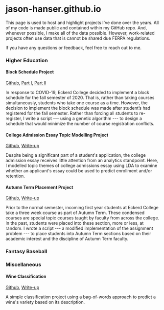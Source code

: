 # jason-hanser.github.io

This page is used to host and highlight projects I've done over the years. All of my code is made public and contained within my GitHub repo. And, whenever possible, I make all of the data possible. However, work-related projects often use data that is cannot be shared due FERPA regulations. 

If you have any questions or feedback, feel free to reach out to me. 


### Higher Education

#### Block Schedule Project

[Github](https://github.com/jason-hanser/block-schedule), [Part I](https://htmlpreview.github.io/?https://github.com/jason-hanser/block-schedule/blob/master/block-schedule-walkthrough-p1.html), [Part II](https://htmlpreview.github.io/?https://github.com/jason-hanser/block-schedule/blob/master/block-schedule-walkthrough-p2.html)

In response to COVID-19, Eckerd College decided to implement a block schedule for the fall semester of 2020. That is, rather than taking courses simultaneously, students who take one course as a time. However, the decision to implement the block schedule was made after student’s had registered for the fall semester. Rather than forcing all students to re-register, I write a script --- using a genetic algorithm --- to design a schedule that would minimize the number of course registration conflicts.


#### College Admission Essay Topic Modelling Project

[Github](https://github.com/jason-hanser/college-admission-essays), [Write-up](https://htmlpreview.github.io/?https://github.com/jason-hanser/college-admission-essays/blob/master/college-admission-essays.html)

Despite being a significant part of a student's application, the college admission essay receives little attention from an analytics standpoint. Here, I modelled topic themes of college admissions essay using LDA to examine whether an applicant's essay could be used to predict enrollment and/or retention. 


#### Autumn Term Placement Project

[Github](https://github.com/jason-hanser/at-placement-project), [Write-up](https://htmlpreview.github.io/?https://github.com/jason-hanser/at-placement-project/blob/master/at-placement-walkthrough.html)

Prior to the normal semester, incoming first year students at Eckerd College take a three week course as part of Autumn Term. These condensed courses are special topic courses taught by faculty from across the college. In the past, students were placed into these section, more or less, at random. I wrote a script --- a modified implementation of the assignment problem --- to place students into Autumn Term sections based on their academic interest and the discipline of Autumn Term faculty. 


### Fantasy Baseball

### Miscellaneous

#### Wine Classification

[Github](https://github.com/jason-hanser/Wine-Reviews), [Write-up](https://htmlpreview.github.io/?https://github.com/jason-hanser/Wine-Reviews/blob/master/Wine-Reviews.html)

A simple classification project using a bag-of-words approach to predict a wine's variety based on its description. 

